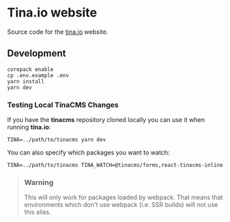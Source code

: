 # Tina.io website

Source code for the [tina.io](https://tina.io) website.

## Development

```
corepack enable
cp .env.example .env
yarn install
yarn dev
```

### Testing Local TinaCMS Changes

If you have the **tinacms** repository cloned locally you can use it when running **tina.io**:

```
TINA=../path/to/tinacms yarn dev
```

You can also specify which packages you want to watch:

```
TINA=../path/to/tinacms TINA_WATCH=@tinacms/forms,react-tinacms-inline
```

> ### Warning
>
> This will only work for packages loaded by webpack. That means that environments which don't use
> webpack (i.e. SSR builds) will not use this alias.
